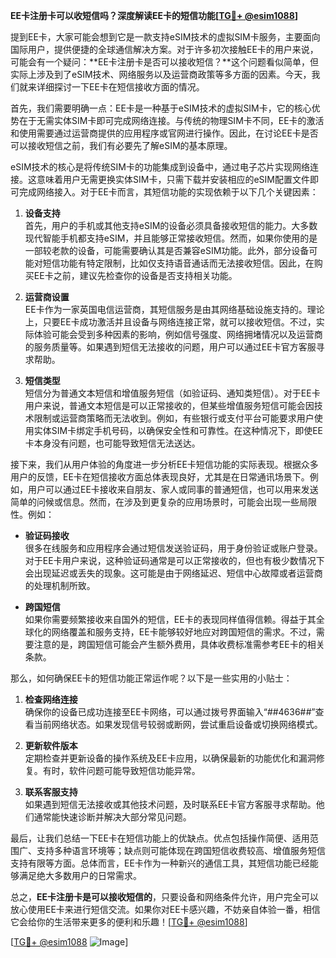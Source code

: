 **EE卡注册卡可以收短信吗？深度解读EE卡的短信功能[[TG💪+ @esim1088](https://t.me/s/esim1088)]**

提到EE卡，大家可能会想到它是一款支持eSIM技术的虚拟SIM卡服务，主要面向国际用户，提供便捷的全球通信解决方案。对于许多初次接触EE卡的用户来说，可能会有一个疑问：**EE卡注册卡是否可以接收短信？**这个问题看似简单，但实际上涉及到了eSIM技术、网络服务以及运营商政策等多方面的因素。今天，我们就来详细探讨一下EE卡在短信接收方面的情况。

首先，我们需要明确一点：EE卡是一种基于eSIM技术的虚拟SIM卡，它的核心优势在于无需实体SIM卡即可完成网络连接。与传统的物理SIM卡不同，EE卡的激活和使用需要通过运营商提供的应用程序或官网进行操作。因此，在讨论EE卡是否可以接收短信之前，我们有必要先了解eSIM的基本原理。

eSIM技术的核心是将传统SIM卡的功能集成到设备中，通过电子芯片实现网络连接。这意味着用户无需更换实体SIM卡，只需下载并安装相应的eSIM配置文件即可完成网络接入。对于EE卡而言，其短信功能的实现依赖于以下几个关键因素：

1. **设备支持**  
   首先，用户的手机或其他支持eSIM的设备必须具备接收短信的能力。大多数现代智能手机都支持eSIM，并且能够正常接收短信。然而，如果你使用的是一部较老款的设备，可能需要确认其是否兼容eSIM功能。此外，部分设备可能对短信功能有特定限制，比如仅支持语音通话而无法接收短信。因此，在购买EE卡之前，建议先检查你的设备是否支持相关功能。

2. **运营商设置**  
   EE卡作为一家英国电信运营商，其短信服务是由其网络基础设施支持的。理论上，只要EE卡成功激活并且设备与网络连接正常，就可以接收短信。不过，实际体验可能会受到多种因素的影响，例如信号强度、网络拥堵情况以及运营商的服务质量等。如果遇到短信无法接收的问题，用户可以通过EE卡官方客服寻求帮助。

3. **短信类型**  
   短信分为普通文本短信和增值服务短信（如验证码、通知类短信）。对于EE卡用户来说，普通文本短信是可以正常接收的，但某些增值服务短信可能会因技术限制或运营商策略而无法收到。例如，有些银行或支付平台可能要求用户使用实体SIM卡绑定手机号码，以确保安全性和可靠性。在这种情况下，即使EE卡本身没有问题，也可能导致短信无法送达。

接下来，我们从用户体验的角度进一步分析EE卡短信功能的实际表现。根据众多用户的反馈，EE卡在短信接收方面总体表现良好，尤其是在日常通讯场景下。例如，用户可以通过EE卡接收来自朋友、家人或同事的普通短信，也可以用来发送简单的问候或信息。然而，在涉及到更复杂的应用场景时，可能会出现一些局限性。例如：

- **验证码接收**  
   很多在线服务和应用程序会通过短信发送验证码，用于身份验证或账户登录。对于EE卡用户来说，这种验证码通常是可以正常接收的，但也有极少数情况下会出现延迟或丢失的现象。这可能是由于网络延迟、短信中心故障或者运营商的处理机制所致。

- **跨国短信**  
   如果你需要频繁接收来自国外的短信，EE卡的表现同样值得信赖。得益于其全球化的网络覆盖和服务支持，EE卡能够较好地应对跨国短信的需求。不过，需要注意的是，跨国短信可能会产生额外费用，具体收费标准需参考EE卡的相关条款。

那么，如何确保EE卡的短信功能正常运作呢？以下是一些实用的小贴士：

1. **检查网络连接**  
   确保你的设备已成功连接至EE卡网络，可以通过拨号界面输入“*#*#4636#*#*”查看当前网络状态。如果发现信号较弱或断网，尝试重启设备或切换网络模式。

2. **更新软件版本**  
   定期检查并更新设备的操作系统及EE卡应用，以确保最新的功能优化和漏洞修复。有时，软件问题可能导致短信功能异常。

3. **联系客服支持**  
   如果遇到短信无法接收或其他技术问题，及时联系EE卡官方客服寻求帮助。他们通常能快速诊断并解决大部分常见问题。

最后，让我们总结一下EE卡在短信功能上的优缺点。优点包括操作简便、适用范围广、支持多种语言环境等；缺点则可能体现在跨国短信收费较高、增值服务短信支持有限等方面。总体而言，EE卡作为一种新兴的通信工具，其短信功能已经能够满足绝大多数用户的日常需求。

总之，**EE卡注册卡是可以接收短信的**，只要设备和网络条件允许，用户完全可以放心使用EE卡来进行短信交流。如果你对EE卡感兴趣，不妨亲自体验一番，相信它会给你的生活带来更多的便利和乐趣！[[TG💪+ @esim1088](https://t.me/s/esim1088)]

[[TG💪+ @esim1088](https://t.me/s/esim1088) ![Image](https://i.postimg.cc/4NQfJmqS/Snipaste-2025-05-13-00-14-12.png)]